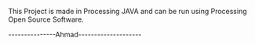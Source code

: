 This Project is made in Processing JAVA and can be run using Processing Open Source Software.

---------------Ahmad--------------------